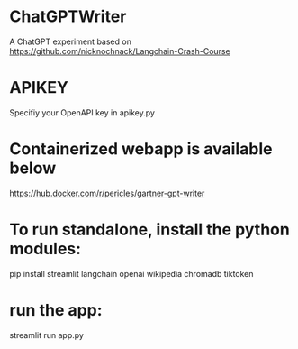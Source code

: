 # ChatGPTWriter
A ChatGPT experiment based on https://github.com/nicknochnack/Langchain-Crash-Course

# APIKEY
Specifiy your OpenAPI key in apikey.py

# Containerized webapp is available below
https://hub.docker.com/r/pericles/gartner-gpt-writer

# To run standalone, install the python modules:
pip install streamlit langchain openai wikipedia chromadb tiktoken

# run the app:
streamlit run app.py
